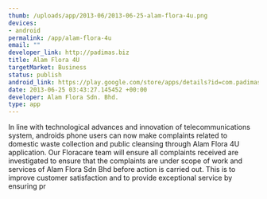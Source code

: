 ```yaml
--- 
thumb: /uploads/app/2013-06/2013-06-25-alam-flora-4u.png
devices: 
- android
permalink: /app/alam-flora-4u
email: ""
developer_link: http://padimas.biz
title: Alam Flora 4U
targetMarket: Business
status: publish
android_link: https://play.google.com/store/apps/details?id=com.padimastechsol.AF4U&feature=search_result#?t=W251bGwsMSwxLDEsImNvbS5wYWRpbWFzdGVjaHNvbC5BRjRVIl0.
date: 2013-06-25 03:43:27.145452 +00:00
developer: Alam Flora Sdn. Bhd.
type: app
---
```


In line with technological advances and innovation of telecommunications system, androids phone users can now make complaints related to domestic waste collection and public cleansing through Alam Flora 4U application. Our Floracare team will ensure all complaints received are investigated to ensure that the complaints are under scope of work and services of Alam Flora Sdn Bhd before action is carried out.
This is to improve customer satisfaction and to provide exceptional service by ensuring pr
